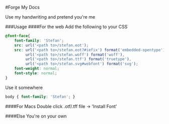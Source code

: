 #Forge My Docs

Use my handwriting and pretend you're me

###Usage
####For the web
Add the following to your CSS
```css
@font-face{ 
	font-family: 'Stefan';
	src: url('<path to>/stefan.eot');
	src: url('<path to>/stefan.eot?#iefix') format('embedded-opentype'),
	     url('<path to>/stefan.woff') format('woff'),
	     url('<path to>/stefan.ttf') format('truetype'),
	     url('<path to>/stefan.svg#webfont') format('svg');
	font-weight: normal;
	font-style: normal;
}
```

Use it somewhere
```css
body { font-family: 'Stefan'; }
```

####For Macs
Double click .otf/.tff file -> 'Install Font'

####Else
You're on your own
